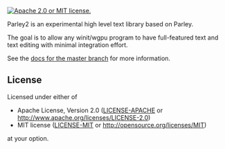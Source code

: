 [![Apache 2.0 or MIT license.](https://img.shields.io/badge/license-Apache--2.0_OR_MIT-blue.svg)](#license)

Parley2 is an experimental high level text library based on Parley.

The goal is to allow any winit/wgpu program to have full-featured text and text editing with minimal integration effort.

See the [docs for the master branch](https://kekelp.github.io/parley2/parley2/index.html) for more information.


## License

Licensed under either of

- Apache License, Version 2.0 ([LICENSE-APACHE](LICENSE-APACHE) or <http://www.apache.org/licenses/LICENSE-2.0>)
- MIT license ([LICENSE-MIT](LICENSE-MIT) or <http://opensource.org/licenses/MIT>)

at your option.